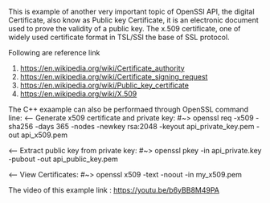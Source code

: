 This is example of another very important topic of OpenSSl API, the digital Certificate, also know as Public key Certificate, it is an electronic document used to prove the validity of a public key.
The x.509 certificate, one of widely used certificate format in TSL/SSl the base of SSL protocol.

Following are reference link 
1) https://en.wikipedia.org/wiki/Certificate_authority
2) https://en.wikipedia.org/wiki/Certificate_signing_request
3) https://en.wikipedia.org/wiki/Public_key_certificate
4) https://en.wikipedia.org/wiki/X.509

The C++ exaample can also be performaed through OpenSSL command line:
<-- Generate x509 certificate and private key:
#~> openssl req -x509 -sha256 -days 365 -nodes -newkey rsa:2048 -keyout api_private_key.pem -out api_x509.pem

<-- Extract public key from private key:
#~> openssl pkey -in api_private.key -pubout -out api_public_key.pem 

<-- View Certificates:
#~> openssl x509 -text -noout -in my_x509.pem

The video of this example link : https://youtu.be/b6yBB8M49PA
